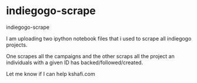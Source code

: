 # indiegogo-scrape
indiegogo-scrape


I am uploading two ipython notebook files that i used to scrape all indiegogo projects.

One scrapes all the campaigns and the other scraps all the project an individuals with a given ID has backed/followed/created.

Let me know if I can help kshafi.com
